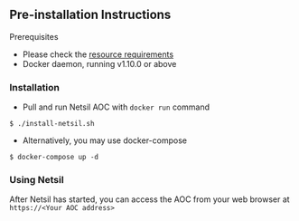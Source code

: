 ## Pre-installation Instructions
Prerequisites
- Please check the [resource requirements](https://github.com/netsil/manifests#prerequisites)
- Docker daemon, running v1.10.0 or above

### Installation
* Pull and run Netsil AOC with `docker run` command
```
$ ./install-netsil.sh
```

* Alternatively, you may use docker-compose
```
$ docker-compose up -d
```

### Using Netsil
After Netsil has started, you can access the AOC from your web browser at `https://<Your AOC address>` 
